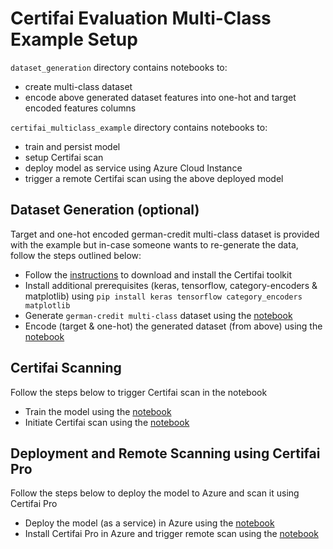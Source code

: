 # Certifai Evaluation Multi-Class Example Setup

`dataset_generation` directory contains notebooks to:

- create multi-class dataset
- encode above generated dataset features into one-hot and target encoded features columns

`certifai_multiclass_example` directory contains notebooks to:

 - train and persist model
 - setup Certifai scan
 - deploy model as service using Azure Cloud Instance
 - trigger a remote Certifai scan using the above deployed model


## Dataset Generation (optional)

Target and one-hot encoded german-credit multi-class dataset is provided with the example but in-case someone wants to re-generate the data, follow the steps outlined below:

- Follow the [instructions](https://cognitivescale.github.io/cortex-certifai/docs/toolkit/setup/download-toolkit#obtain-certifai-toolkit) to download and install the Certifai toolkit
- Install additional prerequisites (keras, tensorflow, category-encoders & matplotlib) using `pip install keras tensorflow category_encoders matplotlib`
- Generate `german-credit multi-class` dataset using the [notebook](https://github.com/CognitiveScale/cortex-certifai-examples/blob/7a998474797c4e3bf4f33b0b32d9e3994e1e85ed/notebooks/target_encoded/dataset_generation/german_credit_multiclass_dataset_generation.ipynb)
- Encode (target & one-hot) the generated dataset (from above) using the [notebook](https://github.com/CognitiveScale/cortex-certifai-examples/blob/7a998474797c4e3bf4f33b0b32d9e3994e1e85ed/notebooks/target_encoded/dataset_generation/german_credit_multiclass_dataset_encoding.ipynb)


## Certifai Scanning

Follow the steps below to trigger Certifai scan in the notebook

- Train the model using the [notebook](https://github.com/CognitiveScale/cortex-certifai-examples/blob/7a998474797c4e3bf4f33b0b32d9e3994e1e85ed/notebooks/target_encoded/certifai_multiclass_example/model_train_part1.ipynb)
- Initiate Certifai scan using the [notebook](https://github.com/CognitiveScale/cortex-certifai-examples/blob/7a998474797c4e3bf4f33b0b32d9e3994e1e85ed/notebooks/target_encoded/certifai_multiclass_example/certifai_multiclass_evaluation_part2.ipynb)


## Deployment and Remote Scanning using Certifai Pro

Follow the steps below to deploy the model to Azure and scan it using Certifai Pro

- Deploy the model (as a service) in Azure using the [notebook](https://github.com/CognitiveScale/cortex-certifai-examples/blob/7a998474797c4e3bf4f33b0b32d9e3994e1e85ed/notebooks/target_encoded/certifai_multiclass_example/deploying_model_part3.ipynb)
- Install Certifai Pro in Azure and trigger remote scan using the [notebook](https://github.com/CognitiveScale/cortex-certifai-examples/blob/7a998474797c4e3bf4f33b0b32d9e3994e1e85ed/notebooks/target_encoded/certifai_multiclass_example/remote_scan_part4.ipynb)

